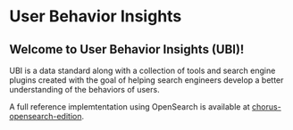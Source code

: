 # User Behavior Insights

## Welcome to User Behavior Insights (UBI)!

UBI is a data standard along with a collection of tools and search engine plugins created with the goal of helping search engineers develop a better understanding of the behaviors of users.

A full reference implemtentation using OpenSearch is available at [chorus-opensearch-edition](https://github.com/o19s/chorus-opensearch-edition).